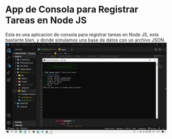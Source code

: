# App de Consola para Registrar Tareas en Node JS
Esta es una aplicacion de consola para registrar tareas en Node JS, esta bastante bien, y donde simulamos una base de datos con un archivo JSON. 
![Fondo](./img/img-readme.png)
